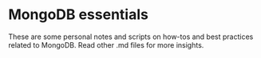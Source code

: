 # MongoDB essentials
These are some personal notes and scripts on how-tos and best practices related to MongoDB. Read other .md files for more insights.
